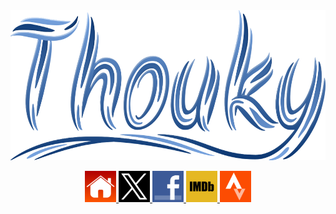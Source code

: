 <div align="center">
  <a href="https://www.thouky.co.uk">
    <img src="https://raw.githubusercontent.com/thoukydides/thoukydides/master/images/thouky.svg" width="600px" height="240px">
  </a>
</div>
<p>
<p>
<div align="center">
  <a href="https://www.thouky.co.uk">
    <img src="https://raw.githubusercontent.com/thoukydides/thoukydides/master/images/icon-contact-home.svg" width="50px" height="50px">
  </a>
  <a href="https://twitter.com/thouky">
    <img src="https://raw.githubusercontent.com/thoukydides/thoukydides/master/images/icon-contact-twitter.svg" width="50px" height="50px">
  </a>
  <!-- 
  <a href="https://mastodon.social/@thouky">
    <img src="https://raw.githubusercontent.com/thoukydides/thoukydides/master/images/icon-contact-mastodon.svg" width="50px" height="50px">
  </a>
  -->
  <a href="http://www.facebook.com/thouky">
    <img src="https://raw.githubusercontent.com/thoukydides/thoukydides/master/images/icon-contact-facebook.svg" width="50px" height="50px">
  </a>
  <!-- 
  <a href="https://plus.google.com/+AlexanderThoukydides?rel=author">
    <img src="https://raw.githubusercontent.com/thoukydides/thoukydides/master/images/icon-contact-googleplus.svg" width="50px" height="50px">
  </a>
  -->
  <!-- 
  <a href="http://www.linkedin.com/in/thouky">
    <img src="https://raw.githubusercontent.com/thoukydides/thoukydides/master/images/icon-contact-linkedin.svg" width="50px" height="50px">
  </a>
  -->
  <!-- 
  <a href="http://www.youtube.com/user/thouky1">
    <img src="https://raw.githubusercontent.com/thoukydides/thoukydides/master/images/icon-contact-youtube.svg" width="50px" height="50px">
  </a>
  -->
  <!-- 
  <a href="http://www.flickr.com/photos/thouky/">
    <img src="https://raw.githubusercontent.com/thoukydides/thoukydides/master/images/icon-contact-flickr.svg" width="50px" height="50px">
  </a>
  -->
  <a href="http://www.imdb.com/name/nm8267628/">
    <img src="https://raw.githubusercontent.com/thoukydides/thoukydides/master/images/icon-contact-imdb.svg" width="50px" height="50px">
  </a>
  <!-- 
  <a href="https://github.com/thoukydides">
    <img src="https://raw.githubusercontent.com/thoukydides/thoukydides/master/images/icon-contact-github.svg" width="50px" height="50px">
  </a>
  -->
  <a href="https://www.strava.com/athletes/thouky">
    <img src="https://raw.githubusercontent.com/thoukydides/thoukydides/master/images/icon-contact-strava.svg" width="50px" height="50px">
  </a>
</div>
